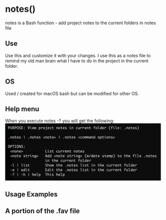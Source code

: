 # notes()
notes is a Bash function - add project notes to the current folders in notes file

## Use
Use this and customize it with your changes. I use this as a notes file to remind my old man brain what I have to do in the project in the current folder.

## OS
Used / created for macOS bash but can be modified for other OS.

## Help menu
When you execute notes -? you will get the following:
![Help menu](https://github.com/al-jimenez/notes/blob/master/notes.png)

## Usage Examples


## A portion of the .fav file  
